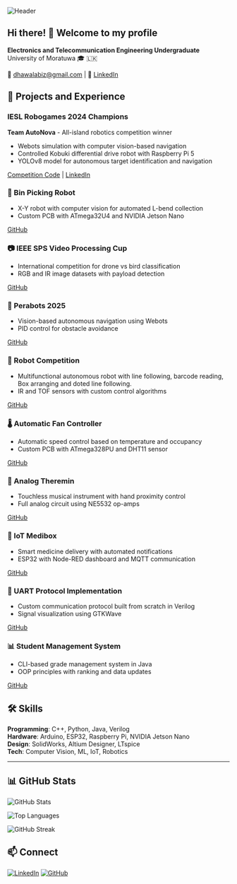 ![Header](https://capsule-render.vercel.app/api?type=waving&color=gradient&height=200&section=header&text=Dhawala%20Rajakaruna&fontSize=50&fontColor=ffffff&animation=fadeIn)

## Hi there! 👋 Welcome to my profile

**Electronics and Telecommunication Engineering Undergraduate**  
University of Moratuwa 🎓 🇱🇰

📧 dhawalabiz@gmail.com | 💼 [LinkedIn](https://www.linkedin.com/posts/dhawala-rajakaruna-216b80293_autonova-robogames2024-yolov8-activity-7315925838380601344-F-Jj)

## 🚀 Projects and Experience

### IESL Robogames 2024 Champions
**Team AutoNova** - All-island robotics competition winner
- Webots simulation with computer vision-based navigation
- Controlled Kobuki differential drive robot with Raspberry Pi 5
- YOLOv8 model for autonomous target identification and navigation

[Competition Code](https://github.com/DhawalaRajakaruna/Robogames-Final) | [LinkedIn](https://www.linkedin.com/posts/dhawala-rajakaruna-216b80293_autonova-robogames2024-yolov8-activity-7315925838380601344-F-Jj)

### 🔧 Bin Picking Robot
- X-Y robot with computer vision for automated L-bend collection
- Custom PCB with ATmega32U4 and NVIDIA Jetson Nano

[GitHub](https://github.com/DhawalaRajakaruna/EDR-Project/tree/PCB-desiginig)

### 📷 IEEE SPS Video Processing Cup
- International competition for drone vs bird classification
- RGB and IR image datasets with payload detection

[GitHub](https://github.com/DhawalaRajakaruna/VIP-Cup-2025)

### 🤖 Perabots 2025
- Vision-based autonomous navigation using Webots
- PID control for obstacle avoidance

[GitHub](https://github.com/ShehanPer/PeraBots_2025/tree/Dhawala/Perabots/Simulation_round)

### 🎯 Robot Competition
- Multifunctional autonomous robot with line following, barcode reading, Box arranging and doted line following.
- IR and TOF sensors with custom control algorithms

[GitHub](https://github.com/DhawalaRajakaruna/RobotCompetition)

### 🌡️ Automatic Fan Controller
- Automatic speed control based on temperature and occupancy
- Custom PCB with ATmega328PU and DHT11 sensor

[GitHub](https://github.com/DhawalaRajakaruna/Fan-Speed-controller-PCB-Design-using-Altium)

### 🎵 Analog Theremin

- Touchless musical instrument with hand proximity control
- Full analog circuit using NE5532 op-amps

[GitHub](https://github.com/DhawalaRajakaruna/Theremin-Files)

### 💊 IoT Medibox
- Smart medicine delivery with automated notifications
- ESP32 with Node-RED dashboard and MQTT communication

[GitHub](https://github.com/DhawalaRajakaruna/Medibox)

### 📡 UART Protocol Implementation
- Custom communication protocol built from scratch in Verilog
- Signal visualization using GTKWave

[GitHub](https://github.com/DhawalaRajakaruna/verilog-Programming)

### 📊 Student Management System
- CLI-based grade management system in Java
- OOP principles with ranking and data updates

[GitHub](https://github.com/DhawalaRajakaruna/STUDENT-MARKS-MANAGEMENT-SYSTEM.)

## 🛠️ Skills

**Programming**: C++, Python, Java, Verilog  
**Hardware**: Arduino, ESP32, Raspberry Pi, NVIDIA Jetson Nano  
**Design**: SolidWorks, Altium Designer, LTspice  
**Tech**: Computer Vision, ML, IoT, Robotics



---

## 📊 GitHub Stats

![GitHub Stats](https://github-readme-stats.vercel.app/api?username=DhawalaRajakaruna&show_icons=true&theme=radical)

![Top Languages](https://github-readme-stats.vercel.app/api/top-langs/?username=DhawalaRajakaruna&layout=compact&theme=radical)

![GitHub Streak](https://github-readme-streak-stats.herokuapp.com/?user=DhawalaRajakaruna&theme=radical)

## 📫 Connect

[![LinkedIn](https://img.shields.io/badge/LinkedIn-Connect-blue)](www.linkedin.com/in/dhawala-rajakaruna-216b80293) [![GitHub](https://img.shields.io/badge/GitHub-Follow-black)](https://github.com/DhawalaRajakaruna)
